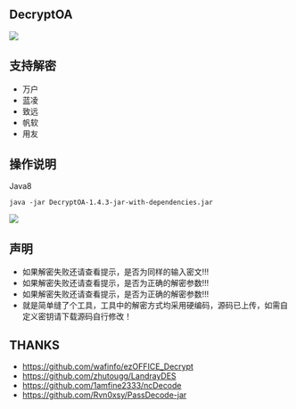 ## DecryptOA

![](https://socialify.git.ci/mastersir-lab/DecryptOA/image?font=Raleway&forks=1&language=1&name=1&owner=1&pattern=Charlie%20Brown&stargazers=1&theme=Auto)


## 支持解密
* 万户
* 蓝凌
* 致远
* 帆软
* 用友

## 操作说明

Java8
```
java -jar DecryptOA-1.4.3-jar-with-dependencies.jar
```
![](https://z1.ax1x.com/2023/12/10/piRhJD1.png)
## 声明
* 如果解密失败还请查看提示，是否为同样的输入密文!!!
* 如果解密失败还请查看提示，是否为正确的解密参数!!!
* 如果解密失败还请查看提示，是否为正确的解密参数!!!
* 就是简单缝了个工具，工具中的解密方式均采用硬编码，源码已上传，如需自定义密钥请下载源码自行修改！


## THANKS
* https://github.com/wafinfo/ezOFFICE_Decrypt
* https://github.com/zhutougg/LandrayDES
* https://github.com/1amfine2333/ncDecode
* https://github.com/Rvn0xsy/PassDecode-jar
